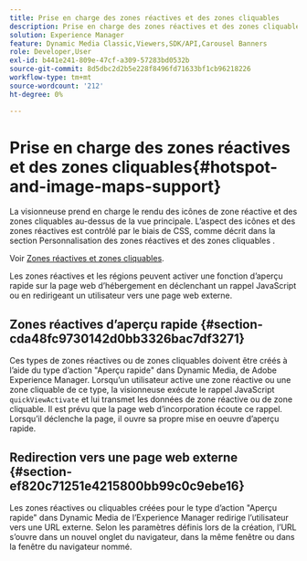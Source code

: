 ```yaml
---
title: Prise en charge des zones réactives et des zones cliquables
description: Prise en charge des zones réactives et des zones cliquables
solution: Experience Manager
feature: Dynamic Media Classic,Viewers,SDK/API,Carousel Banners
role: Developer,User
exl-id: b441e241-809e-47cf-a309-57283bd0532b
source-git-commit: 8d5dbc2d2b5e228f8496fd71633bf1cb96218226
workflow-type: tm+mt
source-wordcount: '212'
ht-degree: 0%

---
```


# Prise en charge des zones réactives et des zones cliquables{#hotspot-and-image-maps-support}

La visionneuse prend en charge le rendu des icônes de zone réactive et des zones cliquables au-dessus de la vue principale. L’aspect des icônes et des zones réactives est contrôlé par le biais de CSS, comme décrit dans la section Personnalisation des zones réactives et des zones cliquables .

Voir [Zones réactives et zones cliquables](../../c-html5-aem-asset-viewers/c-html5-aem-carousel/c-html5-aem-carousel-customizingviewer/r-html5-aem-carousel-customize-hotspots-imagemaps.md#reference-2ac3cc414ef2467390bf53145f1d8d74).

Les zones réactives et les régions peuvent activer une fonction d’aperçu rapide sur la page web d’hébergement en déclenchant un rappel JavaScript ou en redirigeant un utilisateur vers une page web externe.

## Zones réactives d’aperçu rapide {#section-cda48fc9730142d0bb3326bac7df3271}

Ces types de zones réactives ou de zones cliquables doivent être créés à l’aide du type d’action &quot;Aperçu rapide&quot; dans Dynamic Media, de Adobe Experience Manager. Lorsqu’un utilisateur active une zone réactive ou une zone cliquable de ce type, la visionneuse exécute le rappel JavaScript `quickViewActivate` et lui transmet les données de zone réactive ou de zone cliquable. Il est prévu que la page web d’incorporation écoute ce rappel. Lorsqu’il déclenche la page, il ouvre sa propre mise en oeuvre d’aperçu rapide.

## Redirection vers une page web externe {#section-ef820c71251e4215800bb99c0c9ebe16}

Les zones réactives ou cliquables créées pour le type d’action &quot;Aperçu rapide&quot; dans Dynamic Media de l’Experience Manager redirige l’utilisateur vers une URL externe. Selon les paramètres définis lors de la création, l’URL s’ouvre dans un nouvel onglet du navigateur, dans la même fenêtre ou dans la fenêtre du navigateur nommé.
